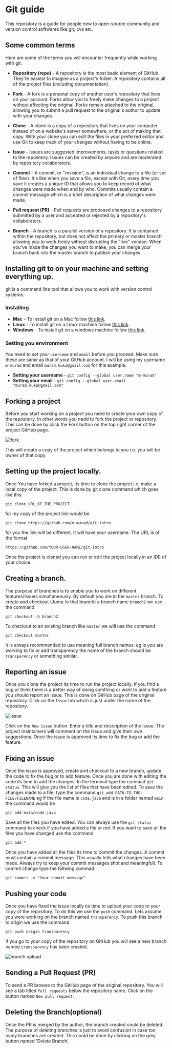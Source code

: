 # Git guide

This repository is a guide for people new to open-source community and version control softwares like git, cvs etc.

## Some common terms

Here are some of the terms you will encounter frequently while working with git.

* **Repository (repo)** - A repository is the most basic element of GitHub. They're easiest to imagine as a project's folder. A repository contains all of the project files (including documentation). 

* **Fork** - A fork is a personal copy of another user's repository that lives on your account. Forks allow you to freely make changes to a project without affecting the original. Forks remain attached to the original, allowing you to submit a pull request to the original's author to update with your changes.

* **Clone** - A clone is a copy of a repository that lives on your computer instead of on a website's server somewhere, or the act of making that copy. With your clone you can edit the files in your preferred editor and use Git to keep track of your changes without having to be online.

* **Issue** - Issues are suggested improvements, tasks or questions related to the repository. Issues can be created by anyone and are moderated by repository collaborators.

* **Commit** - A commit, or "revision", is an individual change to a file (or set of files). It's like when you save a file, except with Git, every time you save it creates a unique ID that allows you to keep record of what changes were made when and by who. Commits usually contain a commit message which is a brief description of what changes were made.

* **Pull request (PR)** - Pull requests are proposed changes to a repository submitted by a user and accepted or rejected by a repository's collaborators.

* **Branch** - A branch is a parallel version of a repository. It is contained within the repository, but does not affect the primary or master branch allowing you to work freely without disrupting the "live" version. When you've made the changes you want to make, you can merge your branch back into the master branch to publish your changes.

## Installing git to on your machine and setting everything up.

git is a command line tool that allows you to work with version control systems.

### Installing
* **Mac** - To install git on a Mac follow [this link](https://git-scm.com/download/mac).
* **Linux** - To install git on a Linux machine follow [this link](https://git-scm.com/download/linux).
* **Windows** - To install git on a windows machine follow [this link](https://git-scm.com/download/win).

### Setting you environment
You need to set your `username` and `email` before you proceed. Make sure these are same as that of your GitHub account. I will be using my username `m-murad` and email `murad.kuka@gmail.com` for this example.
* **Setting your username** - 
`git config --global user.name "m-murad"`
* **Setting your email** - 
`git config --global user.email "murad.kuka@gmail.com"`

## Forking a project
Before you start working on a project you need to create your own copy of the repository. In other words you nedd to fork the project or repository. This can be done by click the Fork button on the top right corner of the project GitHub page.

![fork](https://user-images.githubusercontent.com/17262180/32114545-7801a63e-bb61-11e7-9c48-507515bb3b81.png)

This will create a copy of the project which belongs to you i.e. you will be owner of that copy.

## Setting up the project locally.
Once You have forked a project, its time to clone the project i.e. make a local copy of the project. This is done by git clone command which goes like this.

`git clone URL_OF_THE_PROJECT`

for my copy of the project link would be 

`git clone https://github.com/m-murad/git-intro`

for you the link will be different. It will have your username. The URL is of the format 

`https://github.com/YOUR-USER-NAME/git-intro`

Once the project is cloned you can run or edit the project locally in an IDE of your choice.

## Creating a branch.
The purpose of branches is to enable you to work on different features/issues simultaneously. By default you are in the `master` branch. 
To create and checkout (Jump to that branch) a branch name `branch2` we use the command

`git checkout -b branch2`

To checkout to an existing branch like `master` we will use the command 

`git checkout master`

It is always recommended to use meaning full branch names. eg is you are working to fix or add transparency the name of the branch should be `transparency` or something similar.

## Reporting an issue
Once you clone the project its time to run the project locally. If you find a bug or think there is a better way of doing somthing or want to add a feature you should report an issue. This is done on GitHub page of the original repository. Click on the `Issue` tab which is just under the name of the repository. 

![issue](https://user-images.githubusercontent.com/17262180/32114645-a9cc6f8c-bb61-11e7-9a38-386bc4b17d11.png)

Click on the `New issue` button. Enter a title and description of the issue. The project maintainers will comment on the issue and give their own suggestions. Once the issue is approved its time to fix the bug or add the feature.

## Fixing an issue
Once the issue is approved, create and checkout to a new branch, update the code to fix the bug or to add feature. Once you are done with editing the code its time to add the changes. In the terminal type the commad `git status`. This will give you the list of files that have been edited. To save the changes made to a file, type the command `git add PATH-TO-THE-FILE/FILENAME` eg if the file name is `code.java` and is in a folder named `main` the command would be 

`git add main/code.java`

Save all the files you have edited. You can always use the `git status` command to check if you have added a file or not. If you want to save all the files you have changed use the command

`git add *`

Once you have added all the files its time to commit the changes. A commit must contain a commit message. This usually tells what changes have been made. Always try to keep your commit messages shot and meaningfull. To commit change type the follwing commad 

`git commit -m "Your commit message"`

## Pushing your code
Once you have fixed the issue locally its time to upload your code to your copy of the repository. To do this we use the `push` command. Lets assume you were working on the branch named `transparency`. To push this branch to origin we use the command 

`git push origin transparency`

If you go to your copy of the repository on GitHub you will see a new branch named `transparency` has been created.

![branch upload](https://user-images.githubusercontent.com/17262180/32114708-c2bdadd0-bb61-11e7-9f78-c5b3d485dc37.png)

## Sending a Pull Request (PR)
To send a PR browse to the GitHub page of the original repository. You will see a tab titled `Pull requests` below the repository name. Click on the button named `New pull request`. 

## Deleting the Branch(optional)
Once the PR is merged by the author,  the branch created could be deleted. The purpose of deleting branches is just to avoid confusion in case too many branches are created. This could be done by clicking on the grey button named 'Delete Branch'.
